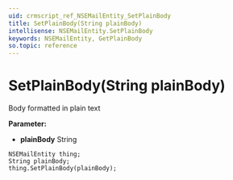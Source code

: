 ```yaml
---
uid: crmscript_ref_NSEMailEntity_SetPlainBody
title: SetPlainBody(String plainBody)
intellisense: NSEMailEntity.SetPlainBody
keywords: NSEMailEntity, GetPlainBody
so.topic: reference
---
```


# SetPlainBody(String plainBody)

Body formatted in plain text

**Parameter:** 
 - **plainBody** String

```crmscript
NSEMailEntity thing;
String plainBody;
thing.SetPlainBody(plainBody);
```

